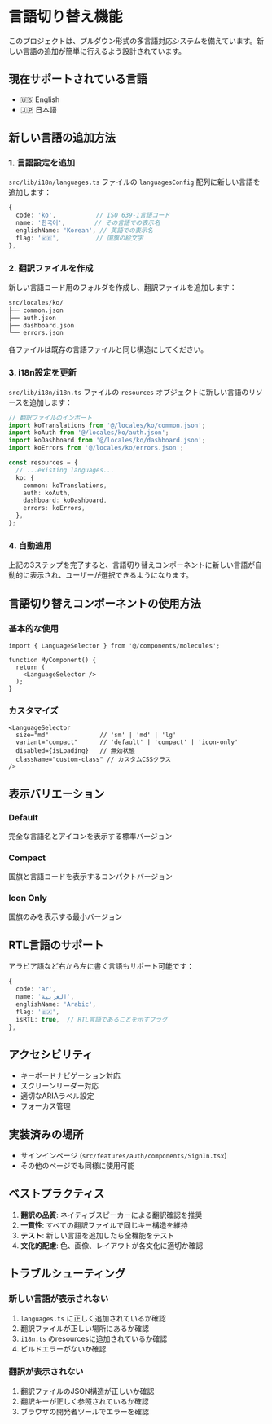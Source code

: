 # 言語切り替え機能

このプロジェクトは、プルダウン形式の多言語対応システムを備えています。新しい言語の追加が簡単に行えるよう設計されています。

## 現在サポートされている言語

- 🇺🇸 English
- 🇯🇵 日本語

## 新しい言語の追加方法

### 1. 言語設定を追加

`src/lib/i18n/languages.ts` ファイルの `languagesConfig` 配列に新しい言語を追加します：

```typescript
{
  code: 'ko',           // ISO 639-1言語コード
  name: '한국어',        // その言語での表示名
  englishName: 'Korean', // 英語での表示名
  flag: '🇰🇷',          // 国旗の絵文字
},
```

### 2. 翻訳ファイルを作成

新しい言語コード用のフォルダを作成し、翻訳ファイルを追加します：

```bash
src/locales/ko/
├── common.json
├── auth.json
├── dashboard.json
└── errors.json
```

各ファイルは既存の言語ファイルと同じ構造にしてください。

### 3. i18n設定を更新

`src/lib/i18n/i18n.ts` ファイルの `resources` オブジェクトに新しい言語のリソースを追加します：

```typescript
// 翻訳ファイルのインポート
import koTranslations from '@/locales/ko/common.json';
import koAuth from '@/locales/ko/auth.json';
import koDashboard from '@/locales/ko/dashboard.json';
import koErrors from '@/locales/ko/errors.json';

const resources = {
  // ...existing languages...
  ko: {
    common: koTranslations,
    auth: koAuth,
    dashboard: koDashboard,
    errors: koErrors,
  },
};
```

### 4. 自動適用

上記の3ステップを完了すると、言語切り替えコンポーネントに新しい言語が自動的に表示され、ユーザーが選択できるようになります。

## 言語切り替えコンポーネントの使用方法

### 基本的な使用

```tsx
import { LanguageSelector } from '@/components/molecules';

function MyComponent() {
  return (
    <LanguageSelector />
  );
}
```

### カスタマイズ

```tsx
<LanguageSelector 
  size="md"              // 'sm' | 'md' | 'lg'
  variant="compact"      // 'default' | 'compact' | 'icon-only'
  disabled={isLoading}   // 無効状態
  className="custom-class" // カスタムCSSクラス
/>
```

## 表示バリエーション

### Default

完全な言語名とアイコンを表示する標準バージョン

### Compact

国旗と言語コードを表示するコンパクトバージョン

### Icon Only

国旗のみを表示する最小バージョン

## RTL言語のサポート

アラビア語など右から左に書く言語もサポート可能です：

```typescript
{
  code: 'ar',
  name: 'العربية',
  englishName: 'Arabic',
  flag: '🇸🇦',
  isRTL: true,  // RTL言語であることを示すフラグ
},
```

## アクセシビリティ

- キーボードナビゲーション対応
- スクリーンリーダー対応
- 適切なARIAラベル設定
- フォーカス管理

## 実装済みの場所

- サインインページ (`src/features/auth/components/SignIn.tsx`)
- その他のページでも同様に使用可能

## ベストプラクティス

1. **翻訳の品質**: ネイティブスピーカーによる翻訳確認を推奨
2. **一貫性**: すべての翻訳ファイルで同じキー構造を維持
3. **テスト**: 新しい言語を追加したら全機能をテスト
4. **文化的配慮**: 色、画像、レイアウトが各文化に適切か確認

## トラブルシューティング

### 新しい言語が表示されない

1. `languages.ts` に正しく追加されているか確認
2. 翻訳ファイルが正しい場所にあるか確認
3. `i18n.ts` のresourcesに追加されているか確認
4. ビルドエラーがないか確認

### 翻訳が表示されない

1. 翻訳ファイルのJSON構造が正しいか確認
2. 翻訳キーが正しく参照されているか確認
3. ブラウザの開発者ツールでエラーを確認
